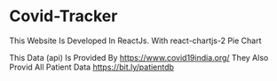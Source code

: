 # Covid-Tracker


This Website Is Developed In ReactJs. With react-chartjs-2 Pie Chart

This Data (api) Is Provided By https://www.covid19india.org/
They Also Provid All Patient Data https://bit.ly/patientdb




